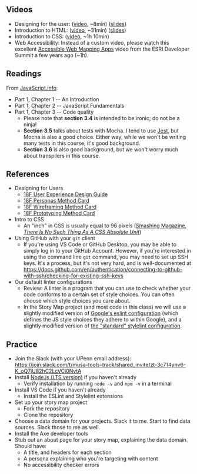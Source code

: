 ## Videos

* Designing for the user: ([video](https://share.descript.com/view/xMB36Pljo2i), ~8min) ([slides](https://docs.google.com/presentation/d/1XoJzoDlC32x64kwSueUPlcn8iT4nBMp_XCCfnQUZhWs/edit?usp=sharing))
* Introduction to HTML: ([video](https://share.descript.com/view/Y8DeQS27PTm), ~31min) ([slides](https://docs.google.com/presentation/d/1V9VtReNTHLSYCwVcq84OpT2LCghTapSXtJ7IGUIL0E0/edit?usp=sharing))
* Introduction to CSS: ([video](https://share.descript.com/view/lu04aNn2QZa), ~1h 10min)
* Web Accessibility: Instead of a custom video, please watch this excellent [Accessible Web Mapping Apps](https://www.youtube.com/watch?v=McXvs3x2-6E) video from the ESRI Developer Summit a few years ago (~1h).

## Readings

From [JavaScript.info](https://javascript.info/):
* Part 1, Chapter 1 -- An Introduction
* Part 1, Chapter 2 -- JavaScript Fundamentals
* Part 1, Chapter 3 -- Code quality
  - Please note that **section 3.4** is intended to be ironic; do not be a ninja!
  - **Section 3.5** talks about tests with Mocha. I tend to use [Jest](https://jestjs.io/), but Mocha is also a good choice. Either way, while we won't be writing many tests in this course, it's good background.
  - **Section 3.6** is also good background, but we won't worry much about transpilers in this course.

## References

- Designing for Users
  - [18F User Experience Design Guide](https://guides.18f.gov/ux-guide/)
  - [18F Personas Method Card](https://guides.18f.gov/methods/decide/personas/)
  - [18F Wireframing Method Card](https://guides.18f.gov/methods/make/wireframing/)
  - [18F Prototyping Method Card](https://guides.18f.gov/methods/make/prototyping/)
- Intro to CSS
  - An "inch" in CSS is usually equal to 96 pixels ([Smashing Magazine, _There Is No Such Thing As A CSS Absolute Unit_](https://www.smashingmagazine.com/2021/07/css-absolute-units/))
- Using GitHub with your `git` client
  - If you're using VS Code or GitHub Desktop, you may be able to simply log in to your GitHub Account. However, if you're interested in using the command line `git` command, you may need to set up SSH keys. It's a process, but it's not very hard, and is well-documented at https://docs.github.com/en/authentication/connecting-to-github-with-ssh/checking-for-existing-ssh-keys
- Our default linter configurations
  - Review: A linter is a program that you can use to check whether your code conforms to a certain set of style choices. You can often choose which style choices you care about.
  - In the Story Map project (and most code in this class) we will use a slightly modified version of [Google's eslint configuration](https://github.com/google/eslint-config-google) (which defines the JS style choices they adhere to within Google), and a slightly modified version of [the "standard" stylelint configuration](https://stylelint.io/user-guide/rules/).

## Practice

- Join the Slack (with your UPenn email address): https://join.slack.com/t/musa-tools-track/shared_invite/zt-3c714ynv6-K_oQ7jU82hC2LcVCi0NvtA
- Install [Node.js (LTS version)](https://nodejs.org/en/download) if you haven't already
  - Verify installation by running `node -v` and `npm -v` in a terminal
- Install VS Code if you haven't already
  - Install the ESLint and Stylelint extensions
- Set up your story map project
  - Fork the repository
  - Clone the repository
- Choose a data domain for your projects. Slack it to me. Start to find data sources. Slack those to me as well.
- Install the Axe developer tools
- Stub out an about page for your story map, explaining the data domain. Should have:
  - A title, and headers for each section
  - A persona explaining who you're targeting with content
  - No accessibility checker errors